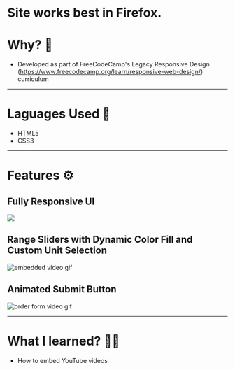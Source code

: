 # Site works best in Firefox.

# Why? 🤔
- Developed as part of FreeCodeCamp's Legacy Responsive Design (https://www.freecodecamp.org/learn/responsive-web-design/) curriculum 

---

# Laguages Used 💬
- HTML5
- CSS3

---

# Features ⚙
## Fully Responsive UI
![](./gifs/product-section.gif)

## Range Sliders with Dynamic Color Fill and Custom Unit Selection
![embedded video gif](./gifs/embedded-video.gif)

## Animated Submit Button
![order form video gif](./gifs/order-form.gif)

---

# What I learned? 👨‍💻
- How to embed YouTube videos
